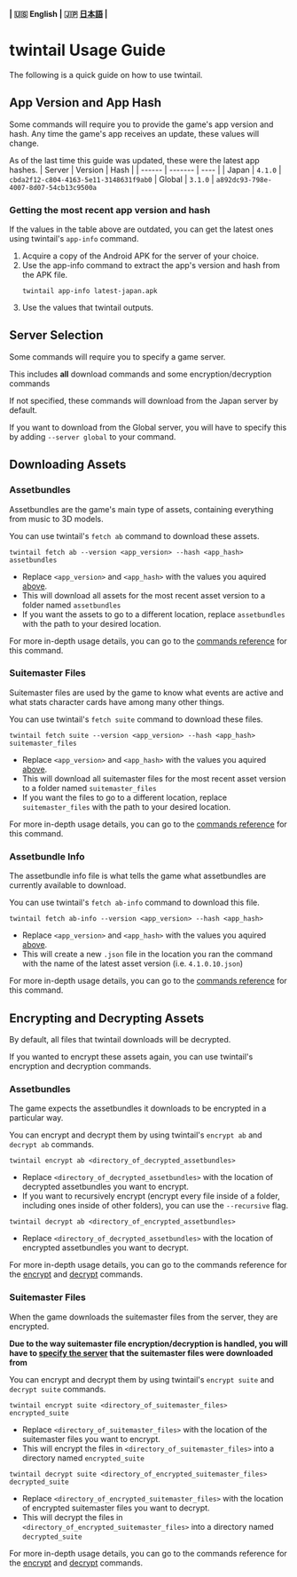 **| :us: English | :jp: [日本語](./jp.md) |**
# twintail Usage Guide
The following is a quick guide on how to use twintail.

## App Version and App Hash
Some commands will require you to provide the game's app version and hash.
Any time the game's app receives an update, these values will change.

As of the last time this guide was updated, these were the latest app hashes.
| Server | Version | Hash |
| ------ | ------- | ---- |
| Japan  | ``4.1.0`` | ``cbda2f12-c804-4163-5e11-3148631f9ab0``
| Global | ``3.1.0`` | ``a892dc93-798e-4007-8d07-54cb13c9500a``

### Getting the most recent app version and hash
If the values in the table above are outdated, you can get the latest ones using twintail's ``app-info`` command.
1. Acquire a copy of the Android APK for the server of your choice.
2. Use the app-info command to extract the app's version and hash from the APK file.
   ```
   twintail app-info latest-japan.apk
   ```
3. Use the values that twintail outputs.

## Server Selection
Some commands will require you to specify a game server.

This includes **all** download commands and some encryption/decryption commands

If not specified, these commands will download from the Japan server by default.

If you want to download from the Global server, you will have to specify this by adding ``--server global`` to your command.

## Downloading Assets

### Assetbundles
Assetbundles are the game's main type of assets, containing everything from music to 3D models.

You can use twintail's ``fetch ab`` command to download these assets.
```
twintail fetch ab --version <app_version> --hash <app_hash> assetbundles
```
- Replace ``<app_version>`` and ``<app_hash>`` with the values you aquired [above](#app-version-and-app-hash).
- This will download all assets for the most recent asset version to a folder named ``assetbundles``
- If you want the assets to go to a different location, replace ``assetbundles`` with the path to your desired location.

For more in-depth usage details, you can go to the [commands reference](../commands/en.md#fetch-ab) for this command.

### Suitemaster Files
Suitemaster files are used by the game to know what events are active and what stats character cards have among many other things.

You can use twintail's ``fetch suite`` command to download these files.
```
twintail fetch suite --version <app_version> --hash <app_hash> suitemaster_files
```
- Replace ``<app_version>`` and ``<app_hash>`` with the values you aquired [above](#app-version-and-app-hash).
- This will download all suitemaster files for the most recent asset version to a folder named ``suitemaster_files``
- If you want the files to go to a different location, replace ``suitemaster_files`` with the path to your desired location.

For more in-depth usage details, you can go to the [commands reference](../commands/en.md#fetch-suite) for this command.

### Assetbundle Info
The assetbundle info file is what tells the game what assetbundles are currently available to download.

You can use twintail's ``fetch ab-info`` command to download this file.
```
twintail fetch ab-info --version <app_version> --hash <app_hash>
```
- Replace ``<app_version>`` and ``<app_hash>`` with the values you aquired [above](#app-version-and-app-hash).
- This will create a new ``.json`` file in the location you ran the command with the name of the latest asset version (i.e. ``4.1.0.10.json``)

For more in-depth usage details, you can go to the [commands reference](../commands/en.md#fetch-ab-info) for this command.

## Encrypting and Decrypting Assets
By default, all files that twintail downloads will be decrypted.

If you wanted to encrypt these assets again, you can use twintail's encryption and decryption commands.

### Assetbundles
The game expects the assetbundles it downloads to be encrypted in a particular way.

You can encrypt and decrypt them by using twintail's ``encrypt ab`` and ``decrypt ab`` commands.
```
twintail encrypt ab <directory_of_decrypted_assetbundles>
```
- Replace ``<directory_of_decrypted_assetbundles>`` with the location of decrypted assetbundles you want to encrypt.
- If you want to recursively encrypt (encrypt every file inside of a folder, including ones inside of other folders), you can use the ``--recursive`` flag.

```
twintail decrypt ab <directory_of_encrypted_assetbundles>
```
- Replace ``<directory_of_decrypted_assetbundles>`` with the location of encrypted assetbundles you want to decrypt.


For more in-depth usage details, you can go to the commands reference for the [encrypt](../commands/en.md#encrypt-ab) and [decrypt](../commands/en.md#decrypt-ab) commands.


### Suitemaster Files
When the game downloads the suitemaster files from the server, they are encrypted.

**Due to the way suitemaster file encryption/decryption is handled, you will have to [specify the server](#server-selection) that the suitemaster files were downloaded from**

You can encrypt and decrypt them by using twintail's ``encrypt suite`` and ``decrypt suite`` commands.
```
twintail encrypt suite <directory_of_suitemaster_files> encrypted_suite
```
- Replace ``<directory_of_suitemaster_files>`` with the location of the suitemaster files you want to encrypt.
- This will encrypt the files in ``<directory_of_suitemaster_files>`` into a directory named ``encrypted_suite``

```
twintail decrypt suite <directory_of_encrypted_suitemaster_files> decrypted_suite
```
- Replace ``<directory_of_encrypted_suitemaster_files>`` with the location of encrypted suitemaster files you want to decrypt.
- This will decrypt the files in ``<directory_of_encrypted_suitemaster_files>`` into a directory named ``decrypted_suite``

For more in-depth usage details, you can go to the commands reference for the [encrypt](../commands/en.md#encrypt-suite) and [decrypt](../commands/en.md#decrypt-suite) commands.